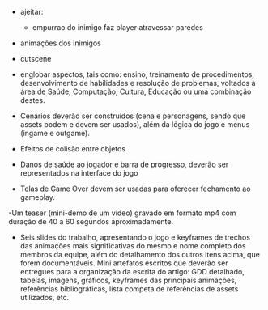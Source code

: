 - ajeitar:
    - empurrao do inimigo faz player atravessar paredes
- animações dos inimigos
- cutscene 

- englobar aspectos, tais como: ensino, treinamento de procedimentos, desenvolvimento de habilidades e resolução de problemas, voltados à área de Saúde, Computação, Cultura, Educação ou uma combinação destes.

- Cenários deverão ser construídos (cena e personagens, sendo que assets podem e devem ser usados), além da lógica do jogo e menus (ingame e outgame).

- Efeitos de colisão entre objetos

- Danos de saúde ao jogador e barra de progresso, deverão ser representados na interface do jogo

- Telas de Game Over devem ser usadas para oferecer fechamento ao gameplay. 

-Um teaser (mini-demo de um vídeo) gravado em formato mp4 com duração de 40 a 60 segundos aproximadamente.

- Seis slides do trabalho, apresentando o jogo e keyframes de trechos das animações mais significativas do mesmo e nome completo dos membros da equipe, além do detalhamento dos outros itens acima, que forem documentáveis.
Mini artefatos escritos que deverão ser entregues para a organização da escrita do artigo: GDD detalhado, tabelas, imagens, gráficos, keyframes das principais animações, referências bibliográficas, lista competa de referências de assets utilizados, etc.